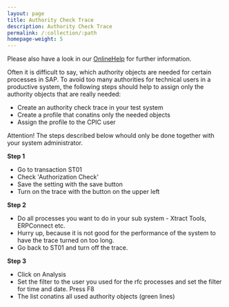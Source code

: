 ```yaml
---
layout: page
title: Authority Check Trace
description: Authority Check Trace
permalink: /:collection/:path
homepage-weight: 5
---
```


Please also have a look in our [OnlineHelp](https://help.theobald-software.com/en/) for further information.

Often it is difficult to say, which authority objects are needed for certain processes in SAP. To avoid too many authorities for technical users in a productive system, the following steps should help to assign only the authority objects that are really needed:

- Create an authority check trace in your test system
- Create a profile that conatins only the needed objects
- Assign the profile to the CPIC user

Attention! The steps described below whould only be done together with your system administrator.

**Step 1**

- Go to transaction ST01
- Check 'Authorization Check'
- Save the setting with the save button
- Turn on the trace with the button on the upper left

**Step 2**

- Do all processes you want to do in your sub system - Xtract Tools, ERPConnect etc.
- Hurry up, because it is not good for the performance of the system to have the trace turned on too long.
- Go back to ST01 and turn off the trace.

**Step 3**

- Click on Analysis
- Set the filter to the user you used for the rfc processes and set the filter for time and date. Press F8
- The list conatins all used authority objects (green lines)

